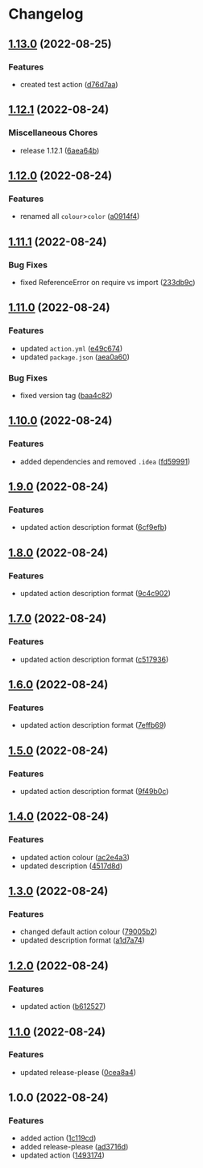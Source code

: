# Changelog

## [1.13.0](https://github.com/SethCohen/github-release-to-discord/compare/v1.12.1...v1.13.0) (2022-08-25)


### Features

* created test action ([d76d7aa](https://github.com/SethCohen/github-release-to-discord/commit/d76d7aafe49eadfc8d388bef38a8d3fb0230041b))

## [1.12.1](https://github.com/SethCohen/github-release-to-discord/compare/v1.12.0...v1.12.1) (2022-08-24)


### Miscellaneous Chores

* release 1.12.1 ([6aea64b](https://github.com/SethCohen/github-release-to-discord/commit/6aea64bf70aca011417fed5000ff080269024a93))

## [1.12.0](https://github.com/SethCohen/github-release-to-discord/compare/v1.11.1...v1.12.0) (2022-08-24)


### Features

* renamed all `colour`>`color` ([a0914f4](https://github.com/SethCohen/github-release-to-discord/commit/a0914f433a5c2a2626ca39637851235fd4f7adea))

## [1.11.1](https://github.com/SethCohen/github-release-to-discord/compare/v1.11.0...v1.11.1) (2022-08-24)


### Bug Fixes

* fixed ReferenceError on require  vs import ([233db9c](https://github.com/SethCohen/github-release-to-discord/commit/233db9c33f9059cbe008e61acf7f321e671f352c))

## [1.11.0](https://github.com/SethCohen/github-release-to-discord/compare/v1.10.1...v1.11.0) (2022-08-24)


### Features

* updated `action.yml` ([e49c674](https://github.com/SethCohen/github-release-to-discord/commit/e49c674890cd5309d63bf570a550ffa0361c9ebc))
* updated `package.json` ([aea0a60](https://github.com/SethCohen/github-release-to-discord/commit/aea0a60ccd2456ae24e6ce7f21c1622a1b3ee18f))


### Bug Fixes

* fixed version tag ([baa4c82](https://github.com/SethCohen/github-release-to-discord/commit/baa4c82901455b2fbc18187cfa8f74f2a171f033))

## [1.10.0](https://github.com/SethCohen/github-release-to-discord/compare/v1.9.0...v1.10.0) (2022-08-24)


### Features

* added dependencies and removed `.idea` ([fd59991](https://github.com/SethCohen/github-release-to-discord/commit/fd59991cc10608712b6e30a81f3cf0358c7dcf9d))

## [1.9.0](https://github.com/SethCohen/github-release-to-discord/compare/v1.8.0...v1.9.0) (2022-08-24)


### Features

* updated action description format ([6cf9efb](https://github.com/SethCohen/github-release-to-discord/commit/6cf9efb8f65526de47e335b56163eef55b6b9a1c))

## [1.8.0](https://github.com/SethCohen/github-release-to-discord/compare/v1.7.0...v1.8.0) (2022-08-24)


### Features

* updated action description format ([9c4c902](https://github.com/SethCohen/github-release-to-discord/commit/9c4c90246562bad1531cf41d44d3c037fbf869ee))

## [1.7.0](https://github.com/SethCohen/github-release-to-discord/compare/v1.6.0...v1.7.0) (2022-08-24)


### Features

* updated action description format ([c517936](https://github.com/SethCohen/github-release-to-discord/commit/c517936fefb0119c0055d4d537bad23e647edd44))

## [1.6.0](https://github.com/SethCohen/github-release-to-discord/compare/v1.5.0...v1.6.0) (2022-08-24)


### Features

* updated action description format ([7effb69](https://github.com/SethCohen/github-release-to-discord/commit/7effb69a75fd35dc53ea6dad5f3fa60cbd523ee7))

## [1.5.0](https://github.com/SethCohen/github-release-to-discord/compare/v1.4.0...v1.5.0) (2022-08-24)


### Features

* updated action description format ([9f49b0c](https://github.com/SethCohen/github-release-to-discord/commit/9f49b0c9ab5de966ccc4af94863fbddd73bac884))

## [1.4.0](https://github.com/SethCohen/github-release-to-discord/compare/v1.3.0...v1.4.0) (2022-08-24)


### Features

* updated action colour ([ac2e4a3](https://github.com/SethCohen/github-release-to-discord/commit/ac2e4a38e2cad7e65dac53a1b4591fd46d65130d))
* updated description ([4517d8d](https://github.com/SethCohen/github-release-to-discord/commit/4517d8d0ec09c575248503c50ed25f15677f8f3d))

## [1.3.0](https://github.com/SethCohen/github-release-to-discord/compare/v1.2.0...v1.3.0) (2022-08-24)


### Features

* changed default action colour ([79005b2](https://github.com/SethCohen/github-release-to-discord/commit/79005b23fefce850957d37ba17ebb796dc81f6a1))
* updated description format ([a1d7a74](https://github.com/SethCohen/github-release-to-discord/commit/a1d7a74af90fcf8c00d341c8c665ca796b18c689))

## [1.2.0](https://github.com/SethCohen/github-release-to-discord/compare/v1.1.0...v1.2.0) (2022-08-24)


### Features

* updated action ([b612527](https://github.com/SethCohen/github-release-to-discord/commit/b6125273330075a9f4de3e58f2fc7f52d85d4691))

## [1.1.0](https://github.com/SethCohen/github-release-to-discord/compare/v1.0.0...v1.1.0) (2022-08-24)


### Features

* updated release-please ([0cea8a4](https://github.com/SethCohen/github-release-to-discord/commit/0cea8a493d5e12b1dc7414ecbed678f4671dda37))

## 1.0.0 (2022-08-24)


### Features

* added action ([1c119cd](https://github.com/SethCohen/github-release-to-discord/commit/1c119cd58075c88793119ece6edfed7b02d46ef7))
* added release-please ([ad3716d](https://github.com/SethCohen/github-release-to-discord/commit/ad3716d4380d5008666794374928b6a73734a371))
* updated action ([1493174](https://github.com/SethCohen/github-release-to-discord/commit/1493174a77435e53b6a8aea6afb4db0cbbf96d9f))
